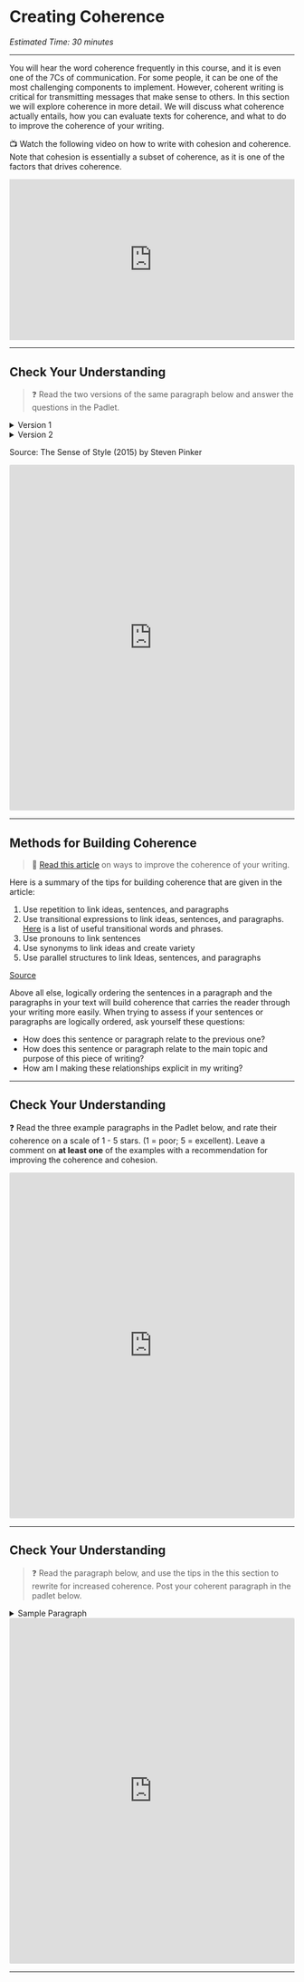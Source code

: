 # Creating Coherence
*Estimated Time: 30 minutes*

---

You will hear the word coherence frequently in this course, and it is even one of the 7Cs of communication. For some people, it can be one of the most challenging components to implement. However, coherent writing is critical for transmitting messages that make sense to others. In this section we will explore coherence in more detail. We will discuss what coherence actually entails, how you can evaluate texts for coherence, and what to do to improve the coherence of your writing.

<aside>

📺 Watch the following video on how to write with cohesion and coherence. Note that cohesion is essentially a subset of coherence, as it is one of the factors that drives coherence.

</aside>

<div style="position: relative; padding-bottom: 56.25%; height: 0;"><iframe src="https://www.youtube.com/embed/FpOPA3GFeJg" title="YouTube video player" frameborder="0" allow="accelerometer; autoplay; clipboard-write; encrypted-media; gyroscope; picture-in-picture" allowfullscreen style="position: absolute; top: 0; left: 0; width: 100%; height: 100%;"></iframe></div>

---

## Check Your Understanding

>❓ Read the two versions of the same paragraph below and answer the questions in the Padlet.


<details>
    <summary> Version 1 </summary>
    
The northern United States and Canada are places where herons live and breed. Spending the winter here has its advantages. Great Blue Herons live and breed in most of the northern United States. It’s an advantage for herons to avoid the dangers of migration. Herons head south when the cold weather arrives. The earliest herons to arrive on the breeding grounds have an advantage. The winters are relatively mild in Cape Cod.

</details>

<details>
    <summary> Version 2 </summary>
    
Great Blue Herons live and breed just about anywhere in the northern United States and most of Canada. When the cold weather arrives, the herons head south. A few come to Cape Cod where the winters usually aren’t too bad. Most of these herons are either inexperienced young birds or lost adult males too stubborn to ask for directions south. Spending the winter here has its advantages, and I’m not talking about the off-season parking in Provincetown. Herons are able to avoid the dangers of migration, plus they can be one of the earliest to arrive on the breeding grounds.
 
</details>

Source: The Sense of Style (2015) by Steven Pinker

<div style="border:1px solid rgba(0,0,0,0.1);border-radius:2px;box-sizing:border-box;overflow:hidden;position:relative;width:100%;background:#F4F4F4"><iframe src="https://padlet.com/curriculumpad/aifku00uk4z8lln1" frameborder="0" allow="camera;microphone;geolocation" style="width:100%;height:608px;display:block;padding:0;margin:0"></iframe></div>

---

## Methods for Building Coherence

> 📖 [Read this article](http://www.southeastern.edu/acad_research/programs/writing_center/handouts/pdf_handouts/coherence.pdf) on ways to improve the coherence of your writing.

<aside>
Here is a summary of the tips for building coherence that are given in the article:

1) Use repetition to link ideas, sentences, and paragraphs 
2) Use transitional expressions to link ideas, sentences, and paragraphs. [Here](https://writing.wisc.edu/handbook/style/transitions/#1) is a list of useful transitional words and phrases. 
3) Use pronouns to link sentences
4) Use synonyms to link ideas and create variety
5) Use parallel structures to link Ideas, sentences, and paragraphs

[Source](http://www.southeastern.edu/acad_research/programs/writing_center/handouts/pdf_handouts/coherence.pdf)
    
</aside>
    
Above all else, logically ordering the sentences in a paragraph and the paragraphs in your text will build coherence that carries the reader through your writing more easily. When trying to assess if your sentences or paragraphs are logically ordered, ask yourself these questions:

- How does this sentence or paragraph relate to the previous one?
- How does this sentence or paragraph relate to the main topic and purpose of this piece of writing?
- How am I making these relationships explicit in my writing?

---

## Check Your Understanding

<aside>
    
❓ Read the three example paragraphs in the Padlet below, and rate their coherence on a scale of 1 - 5 stars. (1 = poor; 5 = excellent). Leave a comment on **at least one** of the examples with a recommendation for improving the coherence and cohesion.

</aside>

<div style="border:1px solid rgba(0,0,0,0.1);border-radius:2px;box-sizing:border-box;overflow:hidden;position:relative;width:100%;background:#F4F4F4"><iframe src="https://padlet.com/curriculumpad/3x6br1a9ljtqfye8" frameborder="0" allow="camera;microphone;geolocation" style="width:100%;height:608px;display:block;padding:0;margin:0"></iframe></div>


---

## Check Your Understanding

> ❓ Read the paragraph below, and use the tips in the this section to rewrite for increased coherence. Post your coherent paragraph in the padlet below.

<details>
    <summary> Sample Paragraph </summary>
Snow creates problems. Streets need shoveling. Snowplows cannot always access streets. Driveways are hard to clear. Many communities leave the expense of clearing snow up to the homeowner. Building up dangerously high on a roof, it can break roof framing. Snow may seem harmless. It can damage houses. Snow is always potentially hazardous. It can endanger people.

[Source](https://blog.penningtonpublishing.com/grammar_mechanics/ten-tips-to-improving-writing-coherency/)

</details>  


<div style="border:1px solid rgba(0,0,0,0.1);border-radius:2px;box-sizing:border-box;overflow:hidden;position:relative;width:100%;background:#F4F4F4"><iframe src="https://padlet.com/curriculumpad/i1j150imum5ksri5" frameborder="0" allow="camera;microphone;geolocation" style="width:100%;height:608px;display:block;padding:0;margin:0"></iframe></div>   

---
    
